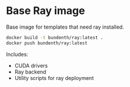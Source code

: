 # Base Ray image

Base image for templates that need ray installed.

```bash
docker build -t bundenth/ray:latest .
docker push bundenth/ray:latest
```

Includes:
- CUDA drivers
- Ray backend
- Utility scripts for ray deployment

